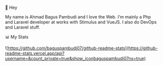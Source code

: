 👋 Hey

My name is Ahmad Bagus Pambudi and I love the Web. I'm mainly a Php and Laravel developer at works with Stimulus and VueJS. I also do DevOps and Laravel stuff.

📊 My Stats

![https://github.com/baguspambudi07/github-readme-stats](https://github-readme-stats.vercel.app/api?username=&count_private=true&show_iconbaguspambudi07ns=true)
